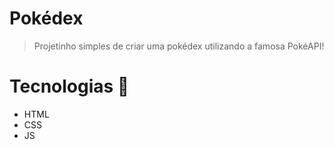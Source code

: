 # Pokédex

> Projetinho simples de criar uma pokédex utilizando a famosa PokéAPI!

# Tecnologias 🚀

- HTML
- CSS
- JS
